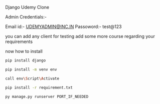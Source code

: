 Django Udemy Clone

Admin Credentials:-

Email id:- UDEMYADMIN@INC.IN
Passoword:- test@123

you can add any client for testing 
add some more course regarding your requirements


now how to install

```sh
pip install django

pip install -m venv env

call env\Script\Activate

pip install -r requirement.txt

py manage.py runserver PORT_IF_NEEDED
```
